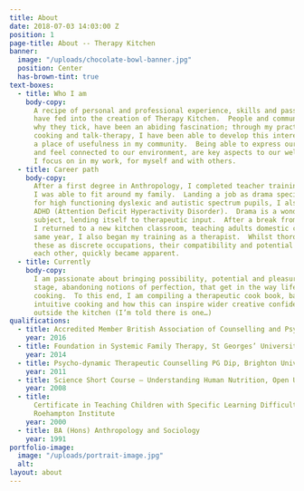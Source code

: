 ```yaml
---
title: About
date: 2018-07-03 14:03:00 Z
position: 1
page-title: About -- Therapy Kitchen
banner:
  image: "/uploads/chocolate-bowl-banner.jpg"
  position: Center
  has-brown-tint: true
text-boxes:
  - title: Who I am
    body-copy:
      A recipe of personal and professional experience, skills and passions
      have fed into the creation of Therapy Kitchen.  People and communities, how and
      why they tick, have been an abiding fascination; through my practice of teaching,
      cooking and talk-therapy, I have been able to develop this interest, whilst finding
      a place of usefulness in my community.  Being able to express ourselves creatively
      and feel connected to our environment, are key aspects to our well being, which
      I focus on in my work, for myself and with others.
  - title: Career path
    body-copy:
      After a first degree in Anthropology, I completed teacher training, that
      I was able to fit around my family.  Landing a job as drama specialist at a school
      for high functioning dyslexic and autistic spectrum pupils, I also learned about
      ADHD (Attention Deficit Hyperactivity Disorder).  Drama is a wonderfully flexible
      subject, lending itself to therapeutic input.  After a break from secondary education,
      I returned to a new kitchen classroom, teaching adults domestic cookery.  In the
      same year, I also began my training as a therapist.  Whilst thoroughly enjoying
      these as discrete occupations, their compatibility and potential to feed into
      each other, quickly became apparent.
  - title: Currently
    body-copy:
      I am passionate about bringing possibility, potential and pleasure centre
      stage, abandoning notions of perfection, that get in the way life, love and good
      cooking.  To this end, I am compiling a therapeutic cook book, based around imaginative,
      intuitive cooking and how this can inspire wider creative confidence in the world
      outside the kitchen (I’m told there is one…)
qualifications:
  - title: Accredited Member British Association of Counselling and Psychotherapy (BACP)
    year: 2016
  - title: Foundation in Systemic Family Therapy, St Georges’ University Hospital, Tooting
    year: 2014
  - title: Psycho-dynamic Therapeutic Counselling PG Dip, Brighton University
    year: 2011
  - title: Science Short Course – Understanding Human Nutrition, Open University
    year: 2008
  - title:
      Certificate in Teaching Children with Specific Learning Difficulties – Dyslexia.
      Roehampton Institute
    year: 2000
  - title: BA (Hons) Anthropology and Sociology
    year: 1991
portfolio-image:
  image: "/uploads/portrait-image.jpg"
  alt:
layout: about
---
```

